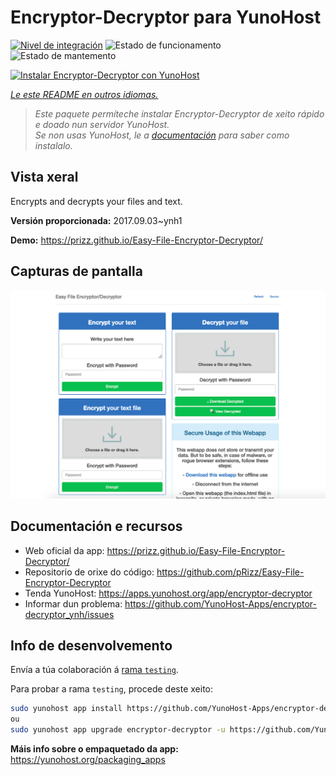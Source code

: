 <!--
NOTA: Este README foi creado automáticamente por <https://github.com/YunoHost/apps/tree/master/tools/readme_generator>
NON debe editarse manualmente.
-->

# Encryptor-Decryptor para YunoHost

[![Nivel de integración](https://dash.yunohost.org/integration/encryptor-decryptor.svg)](https://dash.yunohost.org/appci/app/encryptor-decryptor) ![Estado de funcionamento](https://ci-apps.yunohost.org/ci/badges/encryptor-decryptor.status.svg) ![Estado de mantemento](https://ci-apps.yunohost.org/ci/badges/encryptor-decryptor.maintain.svg)

[![Instalar Encryptor-Decryptor con YunoHost](https://install-app.yunohost.org/install-with-yunohost.svg)](https://install-app.yunohost.org/?app=encryptor-decryptor)

*[Le este README en outros idiomas.](./ALL_README.md)*

> *Este paquete permíteche instalar Encryptor-Decryptor de xeito rápido e doado nun servidor YunoHost.*  
> *Se non usas YunoHost, le a [documentación](https://yunohost.org/install) para saber como instalalo.*

## Vista xeral

Encrypts and decrypts your files and text.

**Versión proporcionada:** 2017.09.03~ynh1

**Demo:** <https://prizz.github.io/Easy-File-Encryptor-Decryptor/>

## Capturas de pantalla

![Captura de pantalla de Encryptor-Decryptor](./doc/screenshots/screenshot.png)

## Documentación e recursos

- Web oficial da app: <https://prizz.github.io/Easy-File-Encryptor-Decryptor/>
- Repositorio de orixe do código: <https://github.com/pRizz/Easy-File-Encryptor-Decryptor>
- Tenda YunoHost: <https://apps.yunohost.org/app/encryptor-decryptor>
- Informar dun problema: <https://github.com/YunoHost-Apps/encryptor-decryptor_ynh/issues>

## Info de desenvolvemento

Envía a túa colaboración á [rama `testing`](https://github.com/YunoHost-Apps/encryptor-decryptor_ynh/tree/testing).

Para probar a rama `testing`, procede deste xeito:

```bash
sudo yunohost app install https://github.com/YunoHost-Apps/encryptor-decryptor_ynh/tree/testing --debug
ou
sudo yunohost app upgrade encryptor-decryptor -u https://github.com/YunoHost-Apps/encryptor-decryptor_ynh/tree/testing --debug
```

**Máis info sobre o empaquetado da app:** <https://yunohost.org/packaging_apps>
